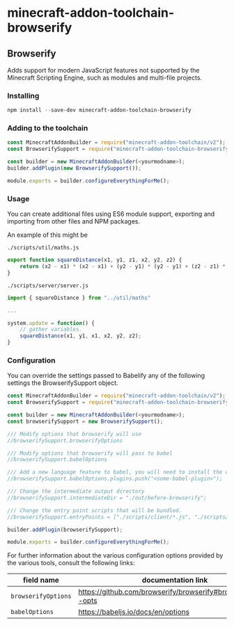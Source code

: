 # minecraft-addon-toolchain-browserify

## Browserify
Adds support for modern JavaScript features not supported by the Minecraft Scripting Engine, such as modules and multi-file projects.

### Installing
```powershell
npm install --save-dev minecraft-addon-toolchain-browserify
```

### Adding to the toolchain
```javascript
const MinecraftAddonBuilder = require("minecraft-addon-toolchain/v2");
const BrowserifySupport = require("minecraft-addon-toolchain-browserify");

const builder = new MinecraftAddonBuilder(<yourmodname>);
builder.addPlugin(new BrowserifySupport());

module.exports = builder.configureEverythingForMe();
```

### Usage
You can create additional files using ES6 module support, exporting and importing from other files and NPM packages.

An example of this might be

`./scripts/util/maths.js`
```javascript
export function squareDistance(x1, y1, z1, x2, y2, z2) {
    return (x2 - x1) * (x2 - x1) + (y2 - y1) * (y2 - y1) + (z2 - z1) * (z2 - z1);
}
```

`./scripts/server/server.js`
```javascript
import { squareDistance } from "../util/maths"

...

system.update = function() {
    // gather variables.
    squareDistance(x1, y1, x1, x2, y2, z2);
}
```

### Configuration
You can override the settings passed to Babelify any of the following settings the BrowserifySupport object.

```javascript
const MinecraftAddonBuilder = require("minecraft-addon-toolchain/v2");
const BrowserifySupport = require("minecraft-addon-toolchain-browserify");

const builder = new MinecraftAddonBuilder(<yourmodname>);
const browserifySupport = new BrowserifySupport();

/// Modify options that browserify will use
//browserifySupport.browserifyOptions

/// Modify options that browserify will pass to babel
//browserifySupport.babelOptions

/// Add a new language feature to babel, you will need to install the corresponding babel plugin via npm:
//browserifySupport.babelOptions.plugins.push("<some-babel-plugin>");

/// Change the intermediate output directory
//browserifySupport.intermediateDir = "./out/before-browserify";

/// Change the entry point scripts that will be bundled.
//browserifySupport.entryPoints = ["./scripts/client/*.js", "./scripts/server/*.js"];

builder.addPlugin(browserifySupport);

module.exports = builder.configureEverythingForMe();
```

For further information about the various configuration options provided by the various tools, consult the following links:

| field name          | documentation link                                             |
| ------------------- | -------------------------------------------------------------- |
| `browserifyOptions` | https://github.com/browserify/browserify#browserifyfiles--opts |
| `babelOptions`      | https://babeljs.io/docs/en/options                             |